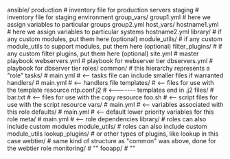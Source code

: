 ansible/
   production                # inventory file for production servers
   staging                   # inventory file for staging environment
   group_vars/
      group1.yml             # here we assign variables to particular groups
      group2.yml
   host_vars/
      hostname1.yml          # here we assign variables to particular systems
      hostname2.yml
   library/                  # if any custom modules, put them here (optional)
   module_utils/             # if any custom module_utils to support modules, put them here (optional)
   filter_plugins/           # if any custom filter plugins, put them here (optional)
   site.yml                  # master playbook
   webservers.yml            # playbook for webserver tier
   dbservers.yml             # playbook for dbserver tier
   roles/
       common/               # this hierarchy represents a "role"
           tasks/            #
               main.yml      #  <-- tasks file can include smaller files if warranted
           handlers/         #
               main.yml      #  <-- handlers file
           templates/        #  <-- files for use with the template resource
               ntp.conf.j2   #  <------- templates end in .j2
           files/            #
               bar.txt       #  <-- files for use with the copy resource
               foo.sh        #  <-- script files for use with the script resource
           vars/             #
               main.yml      #  <-- variables associated with this role
           defaults/         #
               main.yml      #  <-- default lower priority variables for this role
           meta/             #
               main.yml      #  <-- role dependencies
           library/          # roles can also include custom modules
           module_utils/     # roles can also include custom module_utils
           lookup_plugins/   # or other types of plugins, like lookup in this case
       webtier/              # same kind of structure as "common" was above, done for the webtier role
       monitoring/           # ""
       fooapp/               # ""
